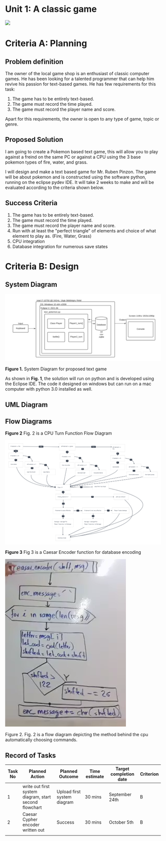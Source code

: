 # Unit 1: A classic game 
![](game.gif)

# Criteria A: Planning

## Problem definition

The owner of the local game shop is an enthusiast of classic computer games. He has been looking for a talented programmer that can help him revive his passion for text-based games. He has few requirements for this task:

1. The game has to be entirely text-based.
2. The game must record the time played.
3. The game must record the player name and score.

Apart for this requirements, the owner is open to any type of game, topic or genre.

## Proposed Solution

I am going to create a Pokemon based text game, this will allow you to play against a freind on the same PC or against a CPU using the 3 base pokemon types of fire, water, and grass.

I will design and make a text based game for Mr. Ruben Pinzon. The game will be about pokemon and is constructed using the software python, running on the eclipse pydev IDE. It will take 2 weeks to make and will be evaluated according to the criteria shown below.

## Success Criteria
1. The game has to be entirely text-based.
2. The game must record the time played.
3. The game must record the player name and score.
4. Run with at least the "perfect triangle" of elements and choice of what element to play as. (Fire, Water, Grass)
5. CPU integration
6. Database integration for numerous save states

# Criteria B: Design

## System Diagram

![](System_Diagram.png)

**Figure 1.** System Diagram for proposed text game

As shown in **Fig. 1**, the solution will run on python and is developed using the Eclipse IDE. The code it designed on windows but can run on a mac computer with python 3.0 installed as well.

## UML Diagram

## Flow Diagrams
**Figure 2**
Fig. 2 is a CPU Turn Function Flow Diagram

![](export_canvas_cpu-command-selection-210922_2204.png)

**Figure 3**
Fig 3 is a Caesar Encoder function for database encoding

![](caesarEncoder.PNG)

Figure 2.
Fig. 2 is a flow diagram depicting the method behind the cpu automatically choosing commands.
## Record of Tasks
| Task No | Planned Action                                         | Planned Outcome             | Time estimate | Target completion date | Criterion |
|---------|--------------------------------------------------------|-----------------------------|---------------|------------------------|-----------|
| 1       | write out first system diagram, start second flowchart | Upload first system diagram | 30 mins       | September 24th         | B         |
| 2       | Caesar Cypher encoder written out                      | Success                     | 30 mins       | October 5th            | B         |
|         |                                                        |                             |               |                        |           |
